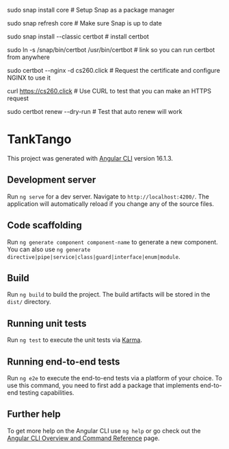sudo snap install core                         # Setup Snap as a package manager

sudo snap refresh core                         # Make sure Snap is up to date

sudo snap install --classic certbot            # install certbot

sudo ln -s /snap/bin/certbot /usr/bin/certbot  # link so you can run certbot from anywhere

sudo certbot --nginx -d cs260.click            # Request the certificate and configure NGINX to use it

curl https://cs260.click                       # Use CURL to test that you can make an HTTPS request

sudo certbot renew --dry-run                   # Test that auto renew will work

# TankTango

This project was generated with [Angular CLI](https://github.com/angular/angular-cli) version 16.1.3.

## Development server

Run `ng serve` for a dev server. Navigate to `http://localhost:4200/`. The application will automatically reload if you change any of the source files.

## Code scaffolding

Run `ng generate component component-name` to generate a new component. You can also use `ng generate directive|pipe|service|class|guard|interface|enum|module`.

## Build

Run `ng build` to build the project. The build artifacts will be stored in the `dist/` directory.

## Running unit tests

Run `ng test` to execute the unit tests via [Karma](https://karma-runner.github.io).

## Running end-to-end tests

Run `ng e2e` to execute the end-to-end tests via a platform of your choice. To use this command, you need to first add a package that implements end-to-end testing capabilities.

## Further help

To get more help on the Angular CLI use `ng help` or go check out the [Angular CLI Overview and Command Reference](https://angular.io/cli) page.
